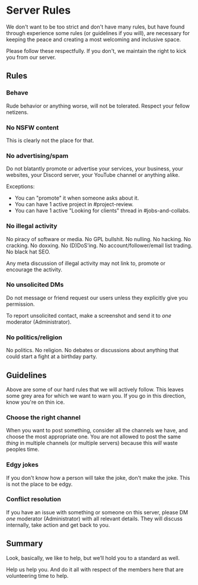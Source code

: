# Server Rules

We don't want to be too strict and don't have many rules, but have found through experience some rules (or guidelines if you will), are necessary for keeping the peace and creating a most welcoming and inclusive space.

Please follow these respectfully. If you don't, we maintain the right to kick you from our server.

## Rules

### Behave

Rude behavior or anything worse, will not be tolerated. Respect your fellow netizens.

### No NSFW content

This is clearly not the place for that.

### No advertising/spam

Do not blatantly promote or advertise your services, your business, your websites, your Discord server, your YouTube channel or anything alike.

Exceptions:
- You can "promote" it when someone asks about it.
- You can have 1 active project in #project-review.
- You can have 1 active "Looking for clients" thread in #jobs-and-collabs.

### No illegal activity

No piracy of software or media. No GPL bullshit. No nulling. No hacking. No cracking. No doxxing. No (D)DoS'ing. No account/follower/email list trading. No black hat SEO.

Any meta discussion of illegal activity may not link to, promote or encourage the activity.

### No unsolicited DMs

Do not message or friend request our users unless they explicitly give you permission.

To report unsolicited contact, make a screenshot and send it to *one* moderator (Administrator).

### No politics/religion

No politics. No religion. No debates or discussions about anything that could start a fight at a birthday party.

## Guidelines

Above are some of our hard rules that we will actively follow. This leaves some grey area for which we want to warn you. If you go in this direction, know you're on thin ice.

### Choose the right channel

When you want to post something, consider all the channels we have, and choose the most appropriate one. You are not allowed to post the same *thing* in multiple channels (or multiple servers) because this *will* waste peoples time.

### Edgy jokes

If you don't know how a person will take the joke, don't make the joke. This is not the place to be edgy.

### Conflict resolution

If you have an issue with something or someone on this server, please DM *one* moderator (Administrator) with all relevant details. They will discuss internally, take action and get back to you.

## Summary

Look, basically, we like to help, but we’ll hold you to a standard as well. 

Help us help you. And do it all with respect of the members here that are volunteering time to help.
